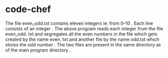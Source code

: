 # code-chef 
The file even_odd.txt contains eleven integers ie: from 0–10 .
Each line consists of an integer . 
The above program reads each integer from the file even_odd.
txt and segregates all the even numbers in the file which gets created by the name even.
txt and another file by the name odd.txt which stores the odd number .
The two files are present in the same directory as of the main program directory .

